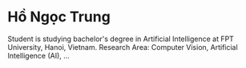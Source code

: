# Hồ Ngọc Trung

Student is studying bachelor's degree in Artificial Intelligence at FPT University, Hanoi, Vietnam. 
Research Area: Computer Vision, Artificial Intelligence (AI), ...
